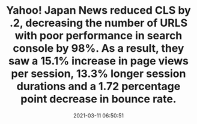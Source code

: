 ---
layout: post
title:  "Yahoo! Japan News reduced CLS by .2, decreasing the number of URLS with poor performance in search console by 98%. As a result, they saw a 15.1% increase in page views per session, 13.3% longer session durations and a 1.72 percentage point decrease in bounce rate."
storySource: "https://web.dev/yahoo-japan-news/"
date:   2021-03-11 06:50:51
tags:
 - "page views"
 - sessions
 - "bounce rate"
 - "session duration"
 - "2021"
---